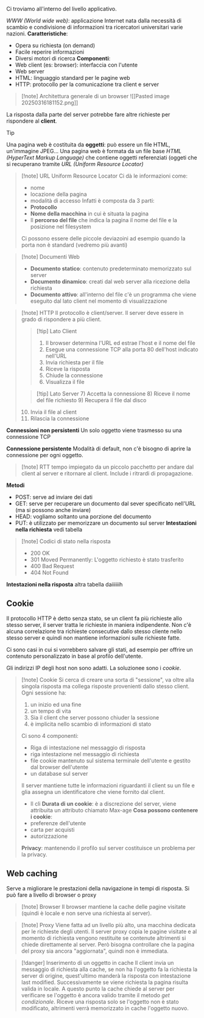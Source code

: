 Ci troviamo all'interno del livello applicativo.

*WWW (World wide web)*: applicazione Internet nata dalla necessità di scambio e condivisione di informazioni tra ricercatori universitari varie nazioni.
**Caratteristiche**:
- Opera su richiesta (on demand)
- Facile reperire informazioni
- Diversi motori di ricerca
**Componenti**:
 - Web client (es: browser): interfaccia con l'utente
 - Web server
 - HTML: linguaggio standard per le pagine web
 - HTTP: protocollo per la comunicazione tra client e server
 >[!note] Architettura generale di un browser
 >![[Pasted image 20250316181152.png]]
 
 La risposta dalla parte del server potrebbe fare altre richieste per rispondere al **client**.
 
>[!tip]
>Una pagina web è costituita da **oggetti**: può essere un file HTML, un'immagine JPEG...
>Una pagina web è formata da un file base *HTML (HyperText Markup Language)* che contiene oggetti referenziati (oggeti che si recuperano tramite *URL (Uniform Resource Locator)*

>[!note] URL Uniform Resource Locator
>Ci dà le informazioni come:
>- nome
>- locazione della pagina
>- modalità di accesso
>Infatti è composta da 3 parti:
>- **Protocollo**
>- **Nome della macchina** in cui è situata la pagina
>- Il **percorso del file** che indica la pagina il nome del file e la posizione nel filesystem
>
>Ci possono essere delle piccole deviazoini ad esempio quando la porta non è standard (vedremo più avanti)


 >[!note] Documenti Web
 >- **Documento statico**: contenuto predeterminato memorizzato sul server
 >- **Documento dinamico**: creati dal web server alla ricezione della richiesta 
 >- **Documento attivo**: all'interno del file c'è un programma che viene eseguito dal lato client nel momento di visualizzazione
 
 >[!note] HTTP 
 >Il protocollo è client/server. Il server deve essere in grado di rispondere a più client.
 >>[!tip] Lato Client
 >>1) Il browser determina l'URL ed estrae l'host e il nome del file 
 >>2) Esegue una connessione TCP alla porta 80 dell'host indicato nell'URL
 >>3) Invia richiesta per il file
 >>4) Riceve la risposta
 >>5) Chiude la connessione
 >>6) Visualizza il file
 >
 >
 >
 >>[!tip]  Lato Server
 >>7) Accetta la connessione
 >>8) Riceve il nome del file richiesto
>>9) Recupera il file dal disco
 >10)  Invia il file al client
 >11)  Rilascia la connessione
 
 **Connessioni non persistenti**
	 Un solo oggetto viene trasmesso su una connessione TCP

 **Connessione persistente** 
	 Modalità di default, non c'è bisogno di aprire la connessione per ogni oggetto.

>[!note] RTT
>tempo impiegato da un piccolo pacchetto per andare dal client al server e ritornare al client. Include i ritrardi di propagazione.

 **Metodi**
 - POST: serve ad inviare dei dati
 - GET: serve per recuperare un documento dal sever specificato nell'URL (ma si possono anche inviare)
 - HEAD: vogliamo soltanto una porzione del documento
 - PUT: è utilizzato per memorizzare un documento sul server
 **Intestazioni nella richiesta**
 vedi tabella

>[!note] Codici di stato nella risposta
>- 200 OK
>- 301 Moved Permanently: L'oggetto richiesto è stato trasferito
>- 400 Bad Request
>- 404 Not Found

**Intestazioni nella risposta**
altra tabella daiiiiiih

## Cookie 
Il protocollo HTTP è detto senza stato, se un client fa più richieste allo stesso server, il server tratta le richieste in maniera indipendente. Non c'è alcuna correlazione tra richieste consecutive dallo stesso cliente nello stesso server e quindi non mantiene informazioni sulle richieste fatte.

Ci sono casi in cui si vorrebbero salvare gli stati, ad esempio per offrire un contenuto personalizzato in base al profilo dell'utente.

Gli indirizzi IP degli host non sono adatti.
La soluzionee sono i *cookie*.

>[!note] Cookie
>Si cerca di creare una sorta di "sessione", va oltre alla singola risposta ma collega risposte provenienti dallo stesso client. 
>Ogni sessione ha:
>1) un inizio ed una fine
>2) un tempo di vita
>3) Sia il client che server possono chiuder la sessione
>4) è implicita nello scambio di informazioni di stato
>
>Ci sono 4 componenti:
>- Riga di intestazione nel messaggio di risposta
>- riga intestazione nel messaggio di richiesta
>- file cookie mantenuto sul sistema terminale dell'utente e gestito dal browser dell'utente
>- un database sul server
>
>Il server mantiene tutte le informazioni riguardanti il client su un file e glia assegna un identificatore che viene fornito dal client.
>- Il cli
>**Durata di un cookie**: è a discrezione del server, viene attribuita un attributo chiamato Max-age
>**Cosa possono contenere i cookie**:
>- preferenze dell'utente
>- carta per acquisti
>- autorizzazione
>
>**Privacy**: mantenendo il profilo sul server costituisce un problema per la privacy.

## Web caching
Serve a migliorare le prestazioni della navigazione in tempi di risposta.
Si può fare a livello di browser o proxy
>[!note] Browser
>Il browser mantiene la cache delle pagine visitate (quindi è locale e non serve una richiesta al server).

>[!note] Proxy
>Viene fatta ad un livello più alto, una macchina dedicata per le richieste degli utenti. Il server proxy copia le pagine visitate e al momento di richiesta vengono restituite se contenute altrimenti si chiede direttamente al server. Però bisogna controllare che la pagina del proxy sia ancora "aggiornata", quindi non è immediata.

>[!danger] Inserimento di un oggetto in cache
> Il client invia un messaggio di richiesta alla cache, se non ha l'oggetto fa la richiesta la server di origine, quest'ultimo manderà la risposta con intestazione last modified. Successivamente se viene richiesta la pagina risulta valida in locale. 
> A questo punto la cache chiede al server per verificare se l'oggetto è ancora valido tramite il metodo *get condizionale*. Riceve una risposta solo se l'oggetto non è stato modificato, altrimenti verrà memorizzato in cache l'oggetto nuovo.











